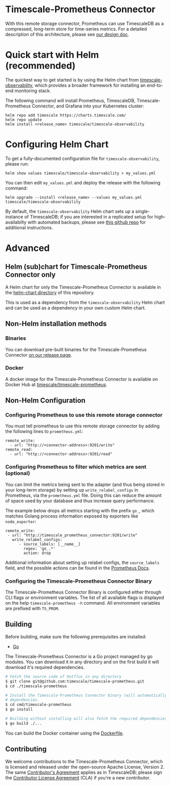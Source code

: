 # Timescale-Prometheus Connector

With this remote storage connector, Prometheus can use TimescaleDB as a compressed, long-term store for time-series metrics.
For a detailed description of this architecture, please see [our design doc][design-doc].

# Quick start with Helm (recommended)

The quickest way to get started is by using the Helm chart from
[timescale-observability](https://github.com/timescale/timescale-observability),
which provides a broader framework for installing an end-to-end monitoring
stack.

The following command will install Prometheus, TimescaleDB, Timescale-Prometheus Connector, and Grafana
into your Kubernetes cluster:
```
helm repo add timescale https://charts.timescale.com/
helm repo update
helm install <release_name> timescale/timescale-observability
```

# Configuring Helm Chart

To get a fully-documented configuration file for `timescale-observability`, please run:

```
helm show values timescale/timescale-observability > my_values.yml
```

You can then edit `my_values.yml` and deploy the release with the following command:

```
helm upgrade --install <release_name> --values my_values.yml timescale/timescale-observability
```

By default, the `timescale-observability` Helm chart sets up a single-instance of TimescaleDB; if you are
interested in a replicated setup for high-availabilty with automated backups, please see
[this github repo](https://github.com/timescale/timescaledb-kubernetes/tree/master/charts/timescaledb-single) for additional instructions.

# Advanced

## Helm (sub)chart for Timescale-Prometheus Connector only

A Helm chart for only the Timescale-Prometheus Connector is available in the [helm-chart directory](helm-chart/README.md) of this repository.

This is used as a dependency from the `timescale-observability` Helm chart and can be used as a dependency in your own custom Helm chart.

## Non-Helm installation methods

### Binaries

You can download pre-built binaries for the Timescale-Prometheus Connector [on our release page](https://github.com/timescale/timescale-prometheus/releases).

### Docker

A docker image for the Timescale-Prometheus Connector is available
on Docker Hub at [timescale/timescale-prometheus](https://hub.docker.com/r/timescale/timescale-prometheus/).

## Non-Helm Configuration

### Configuring Prometheus to use this remote storage connector

You must tell prometheus to use this remote storage connector by adding the
following lines to `prometheus.yml`:
```
remote_write:
  - url: "http://<connector-address>:9201/write"
remote_read:
  - url: "http://<connector-address>:9201/read"
```

### Configuring Prometheus to filter which metrics are sent (optional)

You can limit the metrics being sent to the adapter (and thus being stored in your long-term storage) by
setting up `write_relabel_configs` in Prometheus, via the `prometheus.yml` file.
Doing this can reduce the amount of space used by your database and thus increase query performance.

The example below drops all metrics starting with the prefix `go_`, which matches Golang process information
exposed by exporters like `node_exporter`:

```
remote_write:
 - url: "http://timescale_prometheus_connector:9201/write"
   write_relabel_configs:
      - source_labels: [__name__]
        regex: 'go_.*'
        action: drop
```

Additional information about setting up relabel configs, the `source_labels` field, and the possible actions can be found in the [Prometheus Docs](https://prometheus.io/docs/prometheus/latest/configuration/configuration/#remote_write).

### Configuring the Timescale-Prometheus Connector Binary

The Timescale-Prometheus Connector Binary is configured either through CLI flags or environment variables.
The list of all available flags is displayed on the help `timescale-prometheus -h` command. All
environment variables are prefixed with `TS_PROM`.

## Building

Before building, make sure the following prerequisites are installed:

* [Go](https://golang.org/dl/)

The Timescale-Prometheus Connector is a Go project managed by go modules. You can download it in
any directory and on the first build it will download it's required dependencies.

```bash
# Fetch the source code of Outflux in any directory
$ git clone git@github.com:timescale/timescale-prometheus.git
$ cd ./timescale-prometheus

# Install the Timescale-Prometheus Connector binary (will automatically detect and download)
# dependencies.
$ cd cmd/timescale-prometheus
$ go install

# Building without installing will also fetch the required dependencies
$ go build ./...
```

You can build the Docker container using the [Dockerfile](Dockerfile).

## Contributing

We welcome contributions to the Timescale-Prometheus Connector, which is
licensed and released under the open-source Apache License, Version 2.  The
same [Contributor's
Agreement](//github.com/timescale/timescaledb/blob/master/CONTRIBUTING.md)
applies as in TimescaleDB; please sign the [Contributor License
Agreement](https://cla-assistant.io/timescale/timescale-prometheus) (CLA) if
you're a new contributor.

[design-doc]: https://www.timescale.com/404/
